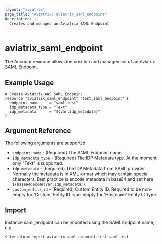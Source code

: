 ```yaml
---
layout: "aviatrix"
page_title: "Aviatrix: aviatrix_saml_endpoint"
description: |-
  Creates and manages an Aviatrix SAML Endpoint
---
```


# aviatrix_saml_endpoint

The Account resource allows the creation and management of an Aviatrix SAML Endpoint.

## Example Usage

```hcl
# Create Aviatrix AWS SAML Endpoint
resource "aviatrix_saml_endpoint" "test_saml_endpoint" {
  endpoint_name     = "saml-test"
  idp_metadata_type = "Text"
  idp_metadata      = "${var.idp_metadata}"
}
```

## Argument Reference

The following arguments are supported:

* `endpoint_name` - (Required) The SAML Endpoint name.
* `idp_metadata_type` - (Required) The IDP Metadata type. At the moment only "Text" is supported.
* `idp_metadata` - (Required) The IDP Metadata from SAML provider. Normally the metadata is in XML format which may contain special characters. Best practice is encode metadata in base64 and set here `${base64decode(var.idp_metadata)}`.
* `custom_entity_id` - (Required) Custom Entity ID. Required to be non-empty for 'Custom' Entity ID type, empty for 'Hostname' Entity ID type.

## Import

Instance saml_endpoint can be imported using the SAML Endpoint name, e.g.

```
$ terraform import aviatrix_saml_endpoint.test saml-test
```
